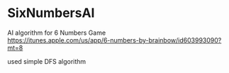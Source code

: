 # SixNumbersAI
AI algorithm for 6 Numbers Game 
<br>https://itunes.apple.com/us/app/6-numbers-by-brainbow/id603993090?mt=8

used simple DFS algorithm
